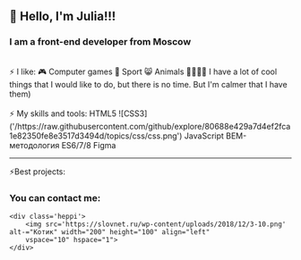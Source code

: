 ## 👋 Hello, I'm Julia!!!
### I am a front-end developer from Moscow

<br />
⚡ I like:
🎮 Computer games
👟 Sport
😸 Animals
🎻🎨🧵🧶 I have a lot of cool things that I would like to do, but there is no time. But I'm calmer that I have them)
<br />
<br />
⚡ My skills and tools:
HTML5
![CSS3]('/https://raw.githubusercontent.com/github/explore/80688e429a7d4ef2fca1e82350fe8e3517d3494d/topics/css/css.png')
JavaScript
BEM-методология
ES6/7/8
Figma
<br />
<hr>
⚡Best projects:

### You can contact me:

[][mail.ru]
[][telegrams]

[mail.ru]:juliamish@mail.ru
[telegrams]:@Mishunia



    <div class='heppi'>
        <img src='https://slovnet.ru/wp-content/uploads/2018/12/3-10.png' alt-="Котик" width="200" height="100" align="left"
        vspace="10" hspace="1">
    </div>

<!--
**JuliaMISH/Juliamish** is a ✨ _special_ ✨ repository because its `README.md` (this file) appears on your GitHub profile.
